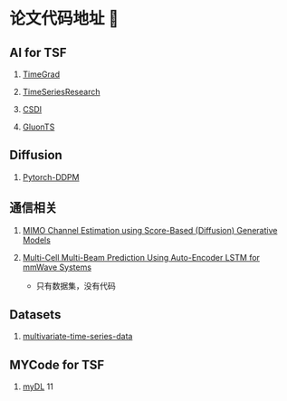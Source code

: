 # 论文代码地址 👋

## AI for TSF

1. [TimeGrad](https://github.com/zalandoresearch/pytorch-ts)

2. [TimeSeriesResearch](https://github.com/BTDLOZC-SJTU/TimeSeriesResearch)

3. [CSDI](https://github.com/ermongroup/CSDI)

4. [GluonTS](https://github.com/awslabs/gluonts)

## Diffusion

1. [Pytorch-DDPM](https://github.com/CHAINNEVERLIU/Pytorch-DDPM)

## 通信相关
1. [MIMO Channel Estimation using Score-Based (Diffusion) Generative Models](https://github.com/utcsilab/score-based-channels)

2. [Multi-Cell Multi-Beam Prediction Using Auto-Encoder LSTM for mmWave Systems](https://github.com/shastpi/mmWave-ray-tracer-dataset)
   - 只有数据集，没有代码

## Datasets

1. [multivariate-time-series-data](https://github.com/laiguokun/multivariate-time-series-data)

## MYCode for TSF
1. [myDL](https://github.com/2ySong/myDL)
11